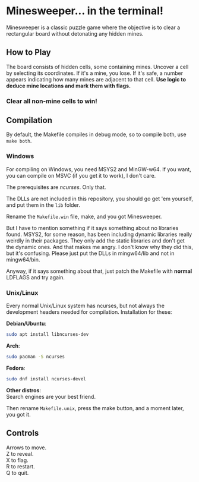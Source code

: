 # Minesweeper... in the terminal!

Minesweeper is a classic puzzle game where the objective is to clear a rectangular board without detonating any hidden mines.

## How to Play

The board consists of hidden cells, some containing mines. Uncover a cell by selecting its coordinates. If it's a mine, you lose. If it's safe, a number appears indicating how many mines are adjacent to that cell.
**Use logic to deduce mine locations and mark them with flags.**

### Clear all non-mine cells to win!

## Compilation

By default, the Makefile compiles in debug mode, so to compile both, use `make both`.

### Windows

For compiling on Windows, you need MSYS2 and MinGW-w64.
If you want, you can compile on MSVC (if you get it to work), I don't care.

The prerequisites are _ncurses_. Only that.

The DLLs are not included in this repository, you should go get 'em yourself, and put them in the `lib` folder.

Rename the `Makefile.win` file, make, and you got Minesweeper.

But I have to mention something if it says something about no libraries found. MSYS2, for some reason, has been including dynamic libraries really weirdly in their packages. They only add the static libraries and don't get the dynamic ones. And that makes me angry. I don't know why they did this, but it's confusing. Please just put the DLLs in mingw64/lib and not in mingw64/bin.

Anyway, if it says something about that, just patch the Makefile with **normal** LDFLAGS and try again.

### Unix/Linux

Every normal Unix/Linux system has ncurses, but not always the development headers needed for compilation.
Installation for these:

**Debian/Ubuntu**:

```sh
sudo apt install libncurses-dev
```

**Arch**:

```sh
sudo pacman -S ncurses
```

**Fedora**:

```sh
sudo dnf install ncurses-devel
```

**Other distros**:  
Search engines are your best friend.

Then rename `Makefile.unix`, press the make button, and a moment later, you got it.

## Controls

Arrows to move.  
Z to reveal.  
X to flag.  
R to restart.  
Q to quit.
